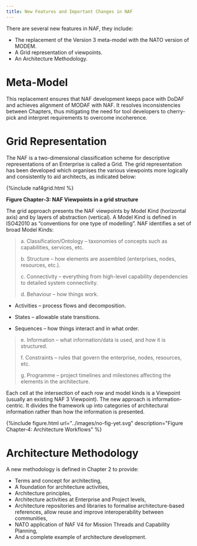 ```yaml
---
title: New Features and Important Changes in NAF
---
```


There are several new features in NAF, they include:

* The replacement of the Version 3 meta-model with the NATO version of MODEM.
* A Grid representation of viewpoints.
* An Architecture Methodology.

# Meta-Model

This replacement ensures that NAF development keeps pace with DoDAF and achieves alignment of MODAF with NAF. It resolves inconsistencies between Chapters, thus mitigating the need for tool developers to cherry-pick and interpret requirements to overcome incoherence.

# Grid Representation

The NAF is a two-dimensional classification scheme for descriptive representations of an Enterprise is called a Grid. The grid representation has been developed which organises the various viewpoints more logically and consistently to aid architects, as indicated below:


{%include naf4grid.html %}

**Figure Chapter‑3: NAF Viewpoints in a grid structure**

The grid approach presents the NAF viewpoints by Model Kind (horizontal axis) and by layers of abstraction (vertical). A Model Kind is defined in ISO42010 as “conventions for one type of modelling”. NAF identifies a set of broad Model Kinds:

> a. Classification/Ontology – taxonomies of concepts such as capabilities, services, etc.
>
> b. Structure – how elements are assembled (enterprises, nodes, resources, etc.).
>
> c. Connectivity – everything from high-level capability dependencies to detailed system connectivity.
>
> d. Behaviour – how things work.

-   Activities – process flows and decomposition.

-   States – allowable state transitions.

-   Sequences – how things interact and in what order.

> e. Information – what information/data is used, and how it is structured.
>
> f. Constraints – rules that govern the enterprise, nodes, resources, etc.
>
> g. Programme – project timelines and milestones affecting the elements in the architecture.

Each cell at the intersection of each row and model kinds is a Viewpoint (usually an existing NAF 3 Viewpoint). The new approach is information-centric. It divides the framework up into categories of architectural information rather than how the information is presented.


{%include figure.html url="../images/no-fig-yet.svg" description="Figure Chapter‑4: Architecture Workflows" %}

# Architecture Methodology

A new methodology is defined in Chapter 2 to provide:

*   Terms and concept for architecting,
*   A foundation for architecture activities,
*   Architecture principles,
*   Architecture activities at Enterprise and Project levels,
*   Architecture repositories and libraries to formalise architecture-based references, allow reuse and improve interoperability between communities,
*   NATO application of NAF V4 for Mission Threads and Capability Planning,
*   And a complete example of architecture development.
